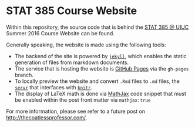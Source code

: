# STAT 385 Course Website

Within this repository, the source code that is behind the [STAT 385 @ UIUC](http://stat385.thecoatlessprofessor.com) Summer 2016 Course Website can be found. 

Generally speaking, the website is made using the following tools:

- The backend of the site is powered by [`jekyll`](https://jekyllrb.com/), which enables the static generation of files from markdown documents.
- The service that is hosting the website is [GitHub Pages](https://pages.github.com/) via the `gh-pages` branch.
- To locally preview the website and convert `.Rmd` files to `.md` files, the [`servr`](https://cran.r-project.org/web/packages/servr/index.html) that interfaces with [`knitr`](https://cran.r-project.org/web/packages/knitr/index.html).
- The display of LaTeX math is done via [MathJax](https://www.mathjax.org/) code snippet that must be enabled within the post front matter via `mathjax:true`

For more information, please see refer to a future post on <http://thecoatlessprofessor.com/>.
